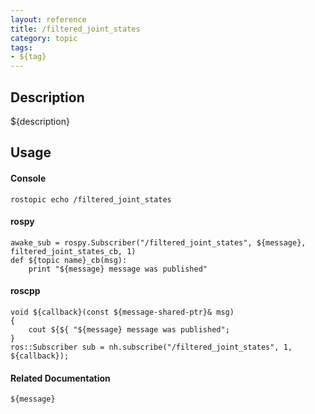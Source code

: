 ```yaml
---
layout: reference
title: /filtered_joint_states
category: topic
tags: 
- ${tag}
---
```


## Description
${description}

## Usage
#### Console
```
rostopic echo /filtered_joint_states
```

#### rospy
```
awake_sub = rospy.Subscriber("/filtered_joint_states", ${message}, filtered_joint_states_cb, 1)
def ${topic name}_cb(msg):
    print "${message} message was published"
```

#### roscpp
```
void ${callback}(const ${message-shared-ptr}& msg)
{
    cout ${${ "${message} message was published";
}
ros::Subscriber sub = nh.subscribe("/filtered_joint_states", 1, ${callback});
```

#### Related Documentation
``${message}``  